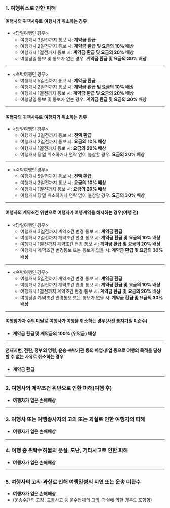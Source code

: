 ### 1. 여행취소로 인한 피해

#### 여행사의 귀책사유로 여행사가 취소하는 경우

- <당일여행인 경우>
	- 여행개시 3일전까지 통보 시: **계약금 환급**
	- 여행개시 2일전까지 통보 시: **계약금 환급 및 요금의 10% 배상**
	- 여행개시 1일전까지 통보 시: **계약금 환급 및 요금의 20% 배상**
	- 여행당일 통보 및 통보가 없는 경우: **계약금 환급 및 요금의 30% 배상**

---

- <숙박여행인 경우>
	- 여행개시 5일전까지 통보 시: **계약금 환급**
	- 여행개시 2일전까지 통보 시: **계약금 환급 및 요금의 10% 배상**
	- 여행개시 1일전까지 통보 시: **계약금 환급 및 요금의 20% 배상**
	- 여행당일 통보 및 통보가 없는 경우: **계약금 환급 및 요금의 30% 배상**

---

#### 여행자의 귀책사유로 여행자가 취소하는 경우

- <당일여행인 경우>
	- 여행개시 3일전까지 통보 시: **전액 환급**
	- 여행개시 2일전까지 통보 시: **요금의 10% 배상**
	- 여행개시 1일전까지 통보 시: **요금의 20% 배상**
	- 여행개시 당일 취소하거나 연락 없이 불참할 경우: **요금의 30% 배상**

---

- <숙박여행인 경우>
	- 여행개시 5일전까지 통보 시: **전액 환급**
	- 여행개시 2일전까지 통보 시: **요금의 10% 배상**
	- 여행개시 1일전까지 통보 시: **요금의 20% 배상**
	- 여행개시 당일 취소하거나 연락 없이 불참할 경우: **요금의 30% 배상**

---

#### 여행사의 계약조건 위반으로 여행자가 여행계약을 해지하는 경우(여행 전)

- <당일여행인 경우>
	- 여행개시 3일전까지 계약조건 변경 통보 시: **계약금 환급**
	- 여행개시 2일전까지 계약조건 변경 통보 시: **계약금 환급 및 요금의 10% 배상**
	- 여행개시 1일전까지 계약조건 변경 통보 시: **계약금 환급 및 요금의 20% 배상**
	- 여행개시 계약조건 변경통보 또는 통보가 없을 시: **계약금 환급 및 요금의 30% 배상**

---

- <숙박여행인 경우>
	- 여행개시 5일전까지 계약조건 변경 통보 시: **계약금 환급**
	- 여행개시 2일전까지 계약조건 변경 통보 시: **계약금 환급 및 요금의 10% 배상**
	- 여행개시 1일전까지 계약조건 변경 통보 시: **계약금 환급 및 요금의 20% 배상**
	- 여행당일 계약조건 변경통보 또는 통보가 없을 시: **계약금 환급 및 요금의 30% 배상**

---

#### 여행참가자 수의 미달로 여행사가 여행을 취소하는 경우(사전 통지기일 미준수)

- **계약금 환급 및 계약금의 100% (위약금) 배상**

---

#### 천재지변, 전란, 정부의 명령, 운송·숙박기관 등의 파업·휴업 등으로 여행의 목적을 달성할 수 없는 사유로 취소하는 경우

- **계약금 환급**

---

### 2. 여행사의 계약조건 위반으로 인한 피해(여행 후)

- **여행자가 입은 손해배상**

---

### 3. 여행사 또는 여행종사자의 고의 또는 과실로 인한 여행자의 피해

- **여행자가 입은 손해배상**

---

### 4. 여행 중 위탁수하물의 분실, 도난, 기타사고로 인한 피해

- **여행자가 입은 손해배상**

---

### 5. 여행사의 고의‧과실로 인해 여행일정의 지연 또는 운송 미완수

- **여행자가 입은 손해배상**
- (운송수단의 고장, 교통사고 등 운수업체의 고의, 과실에 의한 경우도 포함함)
